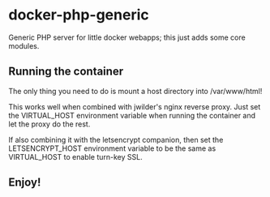 # docker-php-generic
Generic PHP server for little docker webapps; this just adds some core modules.

## Running the container
The only thing you need to do is mount a host directory into /var/www/html!

This works well when combined with jwilder's nginx reverse proxy. Just set the
VIRTUAL_HOST environment variable when running the container and let the proxy
do the rest.

If also combining it with the letsencrypt companion, then set the LETSENCRYPT_HOST
environment variable to be the same as VIRTUAL_HOST to enable turn-key SSL.

## Enjoy!
